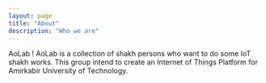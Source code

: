 ```yaml
---
layout: page
title: "About"
description: "Who we are"
---
```

AoLab ! AoLab is a collection of shakh persons who want to do some IoT shakh works.
This group intend to create an Internet of Things Platform for Amirkabir University of Technology.
